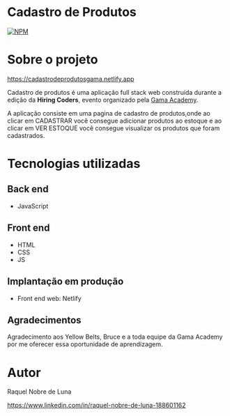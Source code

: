 # Cadastro de Produtos
[![NPM](https://img.shields.io/npm/l/react)](https://github.com/raquel-nobre/Desafio2GamaAcademy/blob/main/LICENSE) 

# Sobre o projeto

https://cadastrodeprodutosgama.netlify.app

Cadastro de produtos é uma aplicação full stack web construída durante a edição da **Hiring Coders**, evento organizado pela [Gama Academy](https://www.gama.academy/).

A aplicação consiste em uma pagina de cadastro de produtos,onde ao clicar em CADASTRAR você consegue adicionar produtos ao estoque e ao clicar em VER ESTOQUE você consegue visualizar os produtos que foram cadastrados.


# Tecnologias utilizadas
## Back end
- JavaScript

## Front end
- HTML 
- CSS 
- JS 

## Implantação em produção
- Front end web: Netlify

## Agradecimentos
 Agradecimento aos Yellow Belts, Bruce e a toda equipe da Gama Academy por me oferecer essa oportunidade de aprendizagem.
 
# Autor

Raquel Nobre de Luna 

https://www.linkedin.com/in/raquel-nobre-de-luna-188601162

